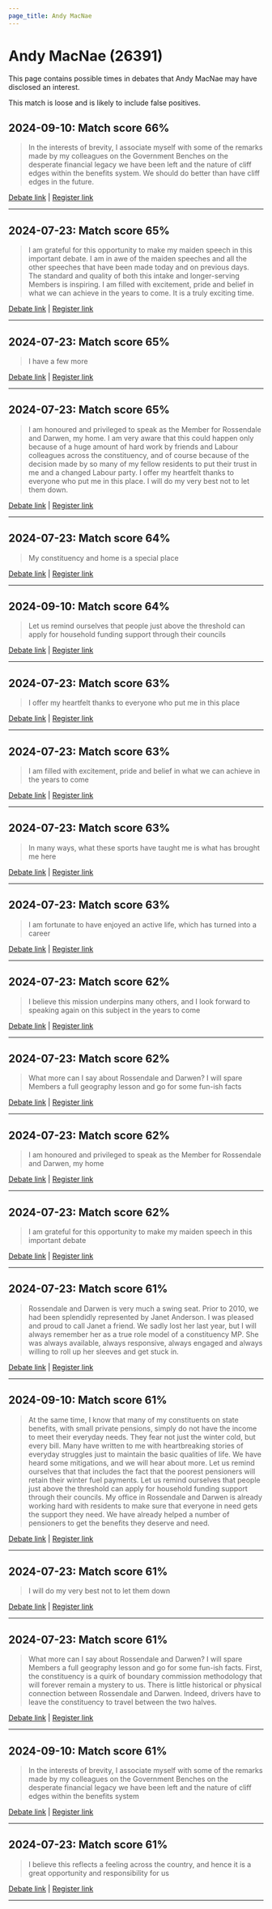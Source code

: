 ```yaml
---
page_title: Andy MacNae
---
```


# Andy MacNae  (26391)

This page contains possible times in debates that Andy MacNae may have disclosed an interest.

This match is loose and is likely to include false positives. 



## 2024-09-10: Match score 66%

>In the interests of brevity, I associate myself with some of the remarks made by my colleagues on the Government Benches on the desperate financial legacy we have been left and the nature of cliff edges within the benefits system. We should do better than have cliff edges in the future.

[Debate link](https://www.theyworkforyou.com/debates/?id=2024-09-10a.726.0) | [Register link](https://www.theyworkforyou.com/mp/26391/register)


---



## 2024-07-23: Match score 65%

>I am grateful for this opportunity to make my maiden speech in this important debate. I am in awe of the maiden speeches and all the other speeches that have been made today and on previous days. The standard and quality of both this intake and longer-serving Members is inspiring. I am filled with excitement, pride and belief in what we can achieve in the years to come. It is a truly exciting time.

[Debate link](https://www.theyworkforyou.com/debates/?id=2024-07-23d.565.1) | [Register link](https://www.theyworkforyou.com/mp/26391/register)


---



## 2024-07-23: Match score 65%

>I have a few more

[Debate link](https://www.theyworkforyou.com/debates/?id=2024-07-23d.565.1) | [Register link](https://www.theyworkforyou.com/mp/26391/register)


---



## 2024-07-23: Match score 65%

>I am honoured and privileged to speak as the Member for Rossendale and Darwen, my home. I am very aware that this could happen only because of a huge amount of hard work by friends and Labour colleagues across the constituency, and of course because of the decision made by so many of my fellow residents to put their trust in me and a changed Labour party. I offer my heartfelt thanks to everyone who put me in this place. I will do my very best not to let them down.

[Debate link](https://www.theyworkforyou.com/debates/?id=2024-07-23d.565.1) | [Register link](https://www.theyworkforyou.com/mp/26391/register)


---



## 2024-07-23: Match score 64%

>My constituency and home is a special place

[Debate link](https://www.theyworkforyou.com/debates/?id=2024-07-23d.565.1) | [Register link](https://www.theyworkforyou.com/mp/26391/register)


---



## 2024-09-10: Match score 64%

>Let us remind ourselves that people just above the threshold can apply for household funding support through their councils

[Debate link](https://www.theyworkforyou.com/debates/?id=2024-09-10a.726.0) | [Register link](https://www.theyworkforyou.com/mp/26391/register)


---



## 2024-07-23: Match score 63%

>I offer my heartfelt thanks to everyone who put me in this place

[Debate link](https://www.theyworkforyou.com/debates/?id=2024-07-23d.565.1) | [Register link](https://www.theyworkforyou.com/mp/26391/register)


---



## 2024-07-23: Match score 63%

>I am filled with excitement, pride and belief in what we can achieve in the years to come

[Debate link](https://www.theyworkforyou.com/debates/?id=2024-07-23d.565.1) | [Register link](https://www.theyworkforyou.com/mp/26391/register)


---



## 2024-07-23: Match score 63%

>In many ways, what these sports have taught me is what has brought me here

[Debate link](https://www.theyworkforyou.com/debates/?id=2024-07-23d.565.1) | [Register link](https://www.theyworkforyou.com/mp/26391/register)


---



## 2024-07-23: Match score 63%

>I am fortunate to have enjoyed an active life, which has turned into a career

[Debate link](https://www.theyworkforyou.com/debates/?id=2024-07-23d.565.1) | [Register link](https://www.theyworkforyou.com/mp/26391/register)


---



## 2024-07-23: Match score 62%

>I believe this mission underpins many others, and I look forward to speaking again on this subject in the years to come

[Debate link](https://www.theyworkforyou.com/debates/?id=2024-07-23d.565.1) | [Register link](https://www.theyworkforyou.com/mp/26391/register)


---



## 2024-07-23: Match score 62%

>What more can I say about Rossendale and Darwen? I will spare Members a full geography lesson and go for some fun-ish facts

[Debate link](https://www.theyworkforyou.com/debates/?id=2024-07-23d.565.1) | [Register link](https://www.theyworkforyou.com/mp/26391/register)


---



## 2024-07-23: Match score 62%

>I am honoured and privileged to speak as the Member for Rossendale and Darwen, my home

[Debate link](https://www.theyworkforyou.com/debates/?id=2024-07-23d.565.1) | [Register link](https://www.theyworkforyou.com/mp/26391/register)


---



## 2024-07-23: Match score 62%

>I am grateful for this opportunity to make my maiden speech in this important debate

[Debate link](https://www.theyworkforyou.com/debates/?id=2024-07-23d.565.1) | [Register link](https://www.theyworkforyou.com/mp/26391/register)


---



## 2024-07-23: Match score 61%

>Rossendale and Darwen is very much a swing seat. Prior to 2010, we had been splendidly represented by Janet Anderson. I was pleased and proud to call Janet a friend. We sadly lost her last year, but I will always remember her as a true role model of a constituency MP. She was always available, always responsive, always engaged and always willing to roll up her sleeves and get stuck in.

[Debate link](https://www.theyworkforyou.com/debates/?id=2024-07-23d.565.1) | [Register link](https://www.theyworkforyou.com/mp/26391/register)


---



## 2024-09-10: Match score 61%

>At the same time, I know that many of my constituents on state benefits, with small private pensions, simply do not have the income to meet their everyday needs. They fear not just the winter cold, but every bill. Many have written to me with heartbreaking stories of everyday struggles just to maintain the basic qualities of life. We have heard some mitigations, and we will hear about more. Let us remind ourselves that that includes the fact that the poorest pensioners will retain their winter fuel payments. Let us remind ourselves that people just above the threshold can apply for household funding support through their councils. My office in Rossendale and Darwen is already working hard with residents to make sure that everyone in need gets the support they need. We have already helped a number of pensioners to get the benefits they deserve and need.

[Debate link](https://www.theyworkforyou.com/debates/?id=2024-09-10a.726.0) | [Register link](https://www.theyworkforyou.com/mp/26391/register)


---



## 2024-07-23: Match score 61%

>I will do my very best not to let them down

[Debate link](https://www.theyworkforyou.com/debates/?id=2024-07-23d.565.1) | [Register link](https://www.theyworkforyou.com/mp/26391/register)


---



## 2024-07-23: Match score 61%

>What more can I say about Rossendale and Darwen? I will spare Members a full geography lesson and go for some fun-ish facts. First, the constituency is a quirk of boundary commission methodology that will forever remain a mystery to us. There is little historical or  physical connection between Rossendale and Darwen. Indeed, drivers have to leave the constituency to travel between the two halves.

[Debate link](https://www.theyworkforyou.com/debates/?id=2024-07-23d.565.1) | [Register link](https://www.theyworkforyou.com/mp/26391/register)


---



## 2024-09-10: Match score 61%

>In the interests of brevity, I associate myself with some of the remarks made by my colleagues on the Government Benches on the desperate financial legacy we have been left and the nature of cliff edges within the benefits system

[Debate link](https://www.theyworkforyou.com/debates/?id=2024-09-10a.726.0) | [Register link](https://www.theyworkforyou.com/mp/26391/register)


---



## 2024-07-23: Match score 61%

>I believe this reflects a feeling across the country, and hence it is a great opportunity and responsibility for us

[Debate link](https://www.theyworkforyou.com/debates/?id=2024-07-23d.565.1) | [Register link](https://www.theyworkforyou.com/mp/26391/register)


---

